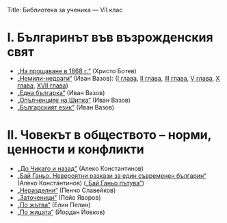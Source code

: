 Title: Библиотека за ученика — VII клас

# І. Българинът във възрожденския свят
* [„На прощаване в 1868 г.“](/text/3235) (Христо Ботев)
* [„Немили-недраги“](/text/3765) (Иван Вазов): ([І глава](/text/3765/#textstart), [ІІ глава](/text/3765/2#textstart), [ІІІ глава](/text/3765/3#textstart), [V глава](/text/3765/5#textstart), [X глава](/text/3765/10#textstart), [XVII глава](/text/3765/17#textstart))
* [„Една българка“](/text/4387) (Иван Вазов)
* [„Опълченците на Шипка“](/text/3860) (Иван Вазов)
* [„Българският език“](/text/5189) (Иван Вазов)

# ІІ. Човекът в обществото – норми, ценности и конфликти
* [„До Чикаго и назад“](/text/3705) (Алеко Константинов)
* [„Бай Ганьо. Невероятни разкази за един съвременен българин“](/text/3706) (Алеко Константинов) ([„Бай Ганьо пътува“](/text/3706/2#textstart))
* [„Неразделни“](/text/6634) (Пенчо Славейков)
* [„Заточеници“](/text/7075) (Пейо Яворов)
* [„По жътва“](/text/5293) (Елин Пелин)
* [„По жицата“](/text/7877) (Йордан Йовков)
